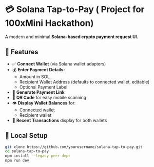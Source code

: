 # 💳 Solana Tap-to-Pay ( Project for 100xMini Hackathon)

A modern and minimal **Solana-based crypto payment request UI**.

## 🚀 Features

- ✅ **Connect Wallet** (via Solana wallet adapters)
- 💰 **Enter Payment Details:**
  - Amount in SOL
  - Recipient Wallet Address (defaults to connected wallet, editable)
  - Optional Payment Label
- 🔗 **Generate Payment Link**
- 📱 **QR Code** for easy mobile scanning
- 👁️ **Display Wallet Balances** for:
  - Connected wallet
  - Recipient wallet
- 📜 **Recent Transactions** display for both wallets

## 🔧 Local Setup

```bash
git clone https://github.com/yourusername/solana-tap-to-pay.git
cd solana-tap-to-pay
npm install --legacy-peer-deps
npm run dev
